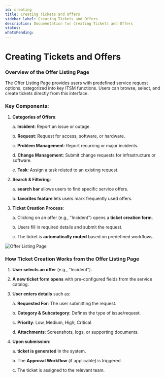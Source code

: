 ```yaml
---
id: creating
title: Creating Tickets and Offers
sidebar_label: Creating Tickets and Offers
description: Documentation for Creating Tickets and Offers
status: 
whatsPending: 
---
```


# Creating Tickets and Offers

### Overview of the Offer Listing Page

The Offer Listing Page provides users with predefined service request options, categorized into key ITSM functions. Users can browse, select, and create tickets directly from this interface.

### Key Components:

1. **Categories of Offers**:
   
   a. **Incident**: Report an issue or outage.

   b. **Request**: Request for access, software, or hardware.
   
   c. **Problem Management**: Report recurring or major incidents.
   
   d. **Change Management**: Submit change requests for infrastructure or software.
   
   e. **Task**: Assign a task related to an existing request.

2. **Search & Filtering**:
   
   a. **search bar** allows users to find specific service offers.
   
   b. **favorites feature** lets users mark frequently used offers.

3. **Ticket Creation Process**:
   
   a. Clicking on an offer (e.g., "Incident") opens a **ticket creation form**.
   
   b. Users fill in required details and submit the request.
   
   c. The ticket is **automatically routed** based on predefined workflows.

![Offer Listing Page](/img/Helpdesk/Offer.png)



### How Ticket Creation Works from the Offer Listing Page

1. **User selects an offer** (e.g., "Incident").

2. **A new ticket form opens** with pre-configured fields from the service catalog.

3. **User enters details** such as:
   
   a. **Requested For**: The user submitting the request.
   
   b. **Category & Subcategory**: Defines the type of issue/request.
   
   c. **Priority**: Low, Medium, High, Critical.
   
   d. **Attachments**: Screenshots, logs, or supporting documents.

4. **Upon submission**:
   
   a. **ticket is generated** in the system.
   
   b. The **Approval Workflow** (if applicable) is triggered.
   
   c. The ticket is assigned to the relevant team.

